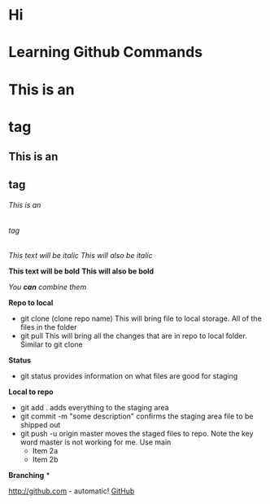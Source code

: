 # Hi 
# Learning Github Commands


# This is an <h1> tag
## This is an <h2> tag
###### This is an <h6> tag



*This text will be italic*
_This will also be italic_

**This text will be bold**
__This will also be bold__

_You **can** combine them_


**Repo to local**
* git clone (clone repo name) 
This will bring file to local storage. All of the files in the folder
* git pull 
This will bring all the changes that are in repo to local folder. Similar to git clone


**Status**
* git status 
provides information on what files are good for staging

**Local to repo**
* git add . 
adds everything to the staging area
* git commit -m "some description"
confirms the staging area file to be shipped out
* git push -u origin master
moves the staged files to repo. Note the key word master is not working for me. Use main 
  * Item 2a
  * Item 2b


**Branching**
* 

http://github.com - automatic!
[GitHub](http://github.com)


